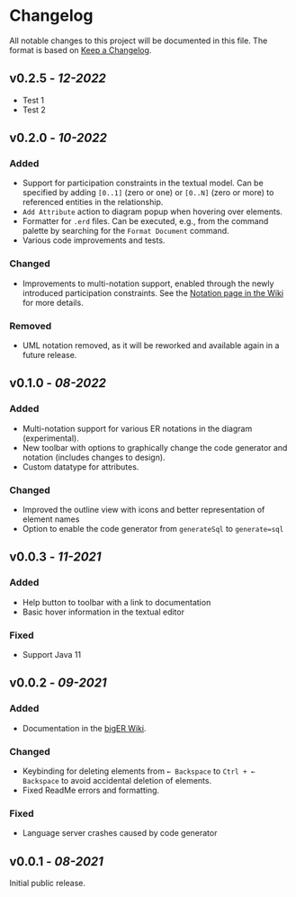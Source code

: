 # Changelog

All notable changes to this project will be documented in this file. The format is based on [Keep a Changelog](https://keepachangelog.com/en/1.0.0/).

## v0.2.5 - *12-2022*

- Test 1
- Test 2


## v0.2.0 - *10-2022*

### Added
- Support for participation constraints in the textual model. Can be specified by adding `[0..1]` (zero or one) or `[0..N]` (zero or more) to referenced entities in the relationship.
- `Add Attribute` action to diagram popup when hovering over elements. 
- Formatter for `.erd` files. Can be executed, e.g., from the command palette by searching for the `Format Document` command.
- Various code improvements and tests.

### Changed
- Improvements to multi-notation support, enabled through the newly introduced participation constraints. See the [Notation page in the Wiki](https://github.com/borkdominik/bigER/wiki/Notations) for more details.


### Removed
- UML notation removed, as it will be reworked and available again in a future release. 


## v0.1.0 - *08-2022*

### Added
- Multi-notation support for various ER notations in the diagram (experimental).
- New toolbar with options to graphically change the code generator and notation (includes changes to design).
- Custom datatype for attributes.


### Changed
- Improved the outline view with icons and better representation of element names
- Option to enable the code generator from `generateSql` to `generate=sql`


## v0.0.3 - *11-2021*

### Added
- Help button to toolbar with a link to documentation
- Basic hover information in the textual editor

### Fixed
- Support Java 11


## v0.0.2 - *09-2021*

### Added
- Documentation in the [bigER Wiki](https://github.com/borkdominik/bigER/wiki).

### Changed 
- Keybinding for deleting elements from `← Backspace` to `Ctrl + ← Backspace` to avoid accidental deletion of elements.
- Fixed ReadMe errors and formatting.



### Fixed
- Language server crashes caused by code generator


## v0.0.1 - *08-2021*

Initial public release. 